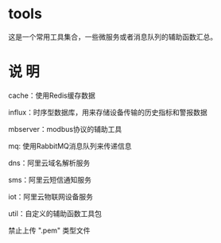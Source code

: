 # tools

这是一个常用工具集合，一些微服务或者消息队列的辅助函数汇总。

# 说 明

cache：使用Redis缓存数据

influx：时序型数据库，用来存储设备传输的历史指标和警报数据

mbserver：modbus协议的辅助工具

mq:  使用RabbitMQ消息队列来传递信息

dns：阿里云域名解析服务

sms：阿里云短信通知服务

iot：阿里云物联网设备服务

util：自定义的辅助函数工具包

禁止上传 ".pem" 类型文件
